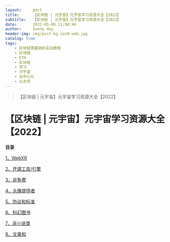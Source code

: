 ```yaml
---
layout:     post
title:      【区块链 | 元宇宙】元宇宙学习资源大全【2022】
subtitle:   【区块链 | 元宇宙】元宇宙学习资源大全【2022】
date:       2022-05-09 11:08:44
author:     Sunny day
header-img: img/post-bg-ios9-web.jpg
catalog: true
tags:
    - 区块链零基础到实战教程
    - 区块链
    - ETH
    - 区块链
    - 学习
    - 元宇宙
    - 去中心化
    - 以太坊
---
```


>【区块链 | 元宇宙】元宇宙学习资源大全【2022】

# 【区块链 | 元宇宙】元宇宙学习资源大全【2022】


**目录**

[1、WebXR](#1%E3%80%81WebXR)

[2、开源工具/引擎](#2%E3%80%81%E5%BC%80%E6%BA%90%E5%B7%A5%E5%85%B7-%E5%BC%95%E6%93%8E)

[3、非免费](#3%E3%80%81%E9%9D%9E%E5%85%8D%E8%B4%B9)

[4、头像提供者](#4%E3%80%81%E5%A4%B4%E5%83%8F%E6%8F%90%E4%BE%9B%E8%80%85)

[5、协议和标准](#5%E3%80%81%E5%8D%8F%E8%AE%AE%E5%92%8C%E6%A0%87%E5%87%86)

[6、科幻图书](#6%E3%80%81%E7%A7%91%E5%B9%BB%E5%9B%BE%E4%B9%A6)

[7、非小说类](#7%E3%80%81%E9%9D%9E%E5%B0%8F%E8%AF%B4%E7%B1%BB)

[8、文章和](#8%E3%80%81%E6%96%87%E7%AB%A0%E5%92%8C%E5%8D%9A%E5%AE%A2)

